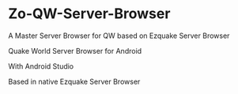 # Zo-QW-Server-Browser
A Master Server Browser for QW based on Ezquake Server Browser


Quake World Server Browser
for Android 



With Android Studio





Based in native Ezquake Server Browser
